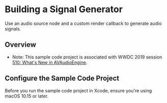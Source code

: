 # Building a Signal Generator
Use an audio source node and a custom render callback to generate audio signals.

## Overview

- Note: This sample code project is associated with WWDC 2019 session [510: What's New in AVAudioEngine](https://developer.apple.com/videos/play/wwdc19/510/).

## Configure the Sample Code Project
Before you run the sample code project in Xcode, ensure you're using macOS 10.15 or later.
